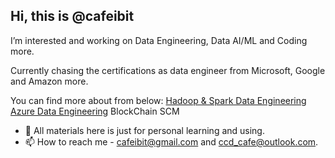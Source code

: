 ## Hi, this is @cafeibit

I’m interested and working on Data Engineering, Data AI/ML and Coding more.

Currently chasing the certifications as data engineer from Microsoft, Google and Amazon more.

You can find more about from below:
<a href="https://github.com/cafeibit/Hadoop-Spark-Data-Engineering">Hadoop & Spark Data Engineering</a>
<a href="https://github.com/cafeibit/Azure-Data-Engineering">Azure Data Engineering</a>
BlockChain SCM
      
- 💞️ All materials here is just for personal learning and using.
- 📫 How to reach me - cafeibit@gmail.com and ccd_cafe@outlook.com.

<!---
cafeibit/cafeibit is a ✨ special ✨ repository because its `README.md` (this file) appears on your GitHub profile.
You can click the Preview link to take a look at your changes.
--->
